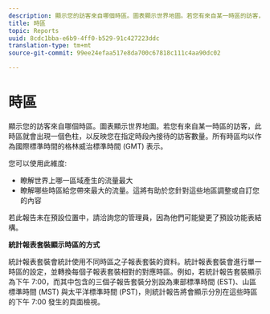```yaml
---
description: 顯示您的訪客來自哪個時區。圖表顯示世界地圖。若您有來自某一時區的訪客，此時區就會出現一個色柱，以反映您在指定時段內接待的訪客數量。所有時區均以作為國際標準時間的格林威治標準時間 (GMT) 表示。
title: 時區
topic: Reports
uuid: 8cdc1bba-e6b9-4ff0-b529-91c427223ddc
translation-type: tm+mt
source-git-commit: 99ee24efaa517e8da700c67818c111c4aa90dc02

---
```



# 時區

顯示您的訪客來自哪個時區。圖表顯示世界地圖。若您有來自某一時區的訪客，此時區就會出現一個色柱，以反映您在指定時段內接待的訪客數量。所有時區均以作為國際標準時間的格林威治標準時間 (GMT) 表示。

您可以使用此維度:

* 瞭解世界上哪一區域產生的流量最大
* 瞭解哪些時區給您帶來最大的流量。這將有助於您針對這些地區調整或自訂您的內容

若此報告未在預設位置中，請洽詢您的管理員，因為他們可能變更了預設功能表結構。

**統計報表套裝顯示時區的方式**

統計報表套裝會統計使用不同時區之子報表套裝的資料。統計報表套裝會進行單一時區的設定，並轉換每個子報表套裝相對的對應時區。例如，若統計報告套裝顯示為下午 7:00，而其中包含的三個子報告套裝分別設為東部標準時間 (EST)、山區標準時間 (MST) 與太平洋標準時間 (PST)，則統計報告將會顯示分別在這些時區的下午 7:00 發生的頁面檢視。
